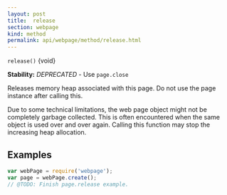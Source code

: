 ```yaml
---
layout: post
title:  release
section: webpage
kind: method
permalink: api/webpage/method/release.html
---
```


`release()` {void}

**Stability:** _DEPRECATED_ - Use `page.close`

Releases memory heap associated with this page. Do not use the page instance after calling this.

Due to some technical limitations, the web page object might not be completely garbage collected. This is often encountered when the same object is used over and over again. Calling this function may stop the increasing heap allocation.

## Examples

```javascript
var webPage = require('webpage');
var page = webPage.create();
// @TODO: Finish page.release example.
```








